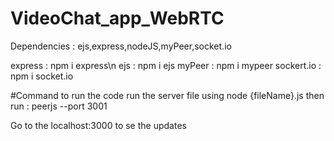 # VideoChat_app_WebRTC
Dependencies :
ejs,express,nodeJS,myPeer,socket.io

express : npm i express\n
ejs : npm i ejs
myPeer : npm i mypeer
sockert.io : npm i socket.io

#Command to run the code
run the server file using node {fileName}.js
then run : peerjs --port 3001

Go to the localhost:3000 to se the updates
